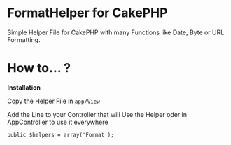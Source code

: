 # FormatHelper for CakePHP

Simple Helper File for CakePHP with many Functions like Date, Byte or URL Formatting.

# How to... ?

**Installation**

Copy the Helper File in ```app/View```

Add the Line to your Controller that will Use the Helper oder in AppController to use it everywhere

```
public $helpers = array('Format');
```
